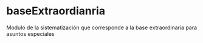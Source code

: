 # baseExtraordianria
Modulo de la sistematización que corresponde a la base extraordinaria para asuntos especiales
